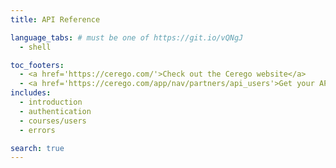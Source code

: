```yaml
---
title: API Reference

language_tabs: # must be one of https://git.io/vQNgJ
  - shell

toc_footers:
  - <a href='https://cerego.com/'>Check out the Cerego website</a>
  - <a href='https://cerego.com/app/nav/partners/api_users'>Get your API Key</a>
includes:
  - introduction
  - authentication
  - courses/users
  - errors

search: true
---
```

